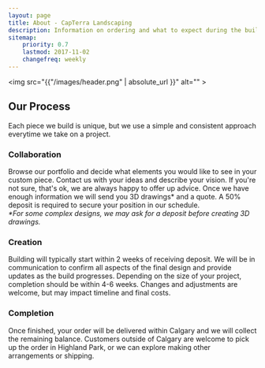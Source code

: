 ```yaml
---
layout: page
title: About - CapTerra Landscaping
description: Information on ordering and what to expect during the build process.
sitemap:
    priority: 0.7
    lastmod: 2017-11-02
    changefreq: weekly
---
```

<z span class= "image main"><img src="{{"/images/header.png" | absolute_url }}" alt="" ></z>



## Our Process

Each piece we build is unique, but we use a simple and consistent approach everytime we take on a project.


<div class="box"><p><h3>Collaboration</h3>

   Browse our portfolio and decide what elements you would like to see in your custom piece. Contact us with your ideas and describe your vision. If you're not sure, that's ok, we are always happy to offer up advice. Once we have enough information we will send you 3D drawings* and a quote. A 50% deposit is required to secure your position in our schedule.
  <br>
  <i>*For some complex designs, we may ask for a deposit before creating 3D drawings.</i></p>
</div>

<div class="box"><p><h3>Creation</h3>

   Building will typically start within 2 weeks of receiving deposit. We will be in communication to confirm all aspects of the final design and provide updates as the build progresses. Depending on the size of your project, completion should be within 4-6 weeks. Changes and adjustments are welcome, but may impact timeline and final costs.
  </p>
</div>

<div class="box"><p><h3>Completion</h3>

   Once finished, your order will be delivered within Calgary and we will collect the remaining balance. Customers outside of Calgary are welcome to pick up the order in Highland Park, or we can explore making other arrangements or shipping.
  </p>
</div>
